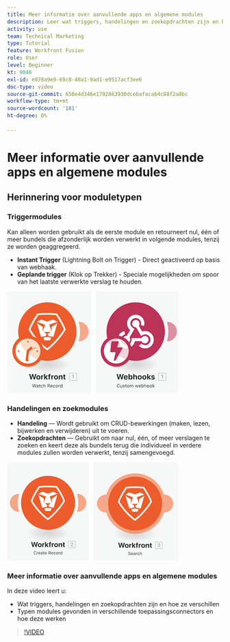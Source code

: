 ```yaml
---
title: Meer informatie over aanvullende apps en algemene modules
description: Leer wat triggers, handelingen en zoekopdrachten zijn en hoe typen modules die in verschillende app-connectors worden gevonden, werken in [!DNL Adobe Workfront Fusion].
activity: use
team: Technical Marketing
type: Tutorial
feature: Workfront Fusion
role: User
level: Beginner
kt: 9046
exl-id: e078a9e9-69c8-40a1-9ad1-e9517acf3ee6
doc-type: video
source-git-commit: 650e4d346e1792863930dcebafacab4c88f2a8bc
workflow-type: tm+mt
source-wordcount: '181'
ht-degree: 0%

---
```


# Meer informatie over aanvullende apps en algemene modules

## Herinnering voor moduletypen

### Triggermodules

Kan alleen worden gebruikt als de eerste module en retourneert nul, één of meer bundels die afzonderlijk worden verwerkt in volgende modules, tenzij ze worden geaggregeerd.

* **Instant Trigger** (Lightning Bolt on Trigger) - Direct geactiveerd op basis van webhaak.
* **Geplande trigger** (Klok op Trekker) - Speciale mogelijkheden om spoor van het laatste verwerkte verslag te houden.

![Afbeelding van triggermodules](assets/beyond-basic-modules-1.png)

### Handelingen en zoekmodules

* **Handeling** — Wordt gebruikt om CRUD-bewerkingen (maken, lezen, bijwerken en verwijderen) uit te voeren.
* **Zoekopdrachten** — Gebruikt om naar nul, één, of meer verslagen te zoeken en keert deze als bundels terug die individueel in verdere modules zullen worden verwerkt, tenzij samengevoegd.

![Een afbeelding van handelingen en zoekmodules](assets/beyond-basic-modules-2.png)

### Meer informatie over aanvullende apps en algemene modules

In deze video leert u:

* Wat triggers, handelingen en zoekopdrachten zijn en hoe ze verschillen
* Typen modules gevonden in verschillende toepassingsconnectors en hoe deze werken

>[!VIDEO](https://video.tv.adobe.com/v/335287/?quality=12&learn=on)
